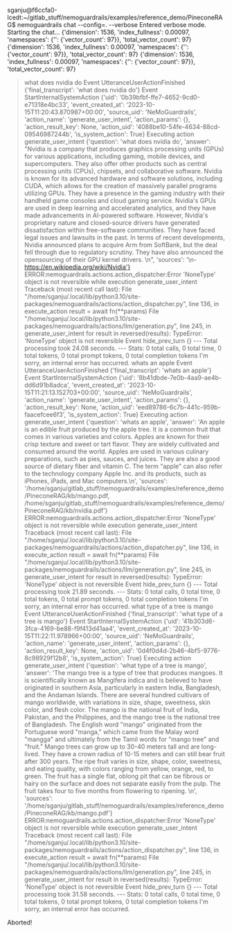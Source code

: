 sganju@f6ccfa0-lcedt:~/gitlab_stuff/nemoguardrails/examples/reference_demo/PineconeRAG$ nemoguardrails chat --config=. --verbose
Entered verbose mode.
Starting the chat...
{'dimension': 1536,
 'index_fullness': 0.00097,
 'namespaces': {'': {'vector_count': 97}},
 'total_vector_count': 97}
{'dimension': 1536,
 'index_fullness': 0.00097,
 'namespaces': {'': {'vector_count': 97}},
 'total_vector_count': 97}
{'dimension': 1536,
 'index_fullness': 0.00097,
 'namespaces': {'': {'vector_count': 97}},
 'total_vector_count': 97}
> what does nvidia do
Event UtteranceUserActionFinished {'final_transcript': 'what does nvidia do'}
Event StartInternalSystemAction {'uid': '0b39bfbf-ffe7-4652-9cd0-e71318e4bc33', 'event_created_at': '2023-10-15T11:20:43.870987+00:00', 'source_uid': 'NeMoGuardrails', 'action_name': 'generate_user_intent', 'action_params': {}, 'action_result_key': None, 'action_uid': '4088be10-54fe-4634-88cd-09546987244b', 'is_system_action': True}
Executing action generate_user_intent
{'question': 'what does nvidia do', 'answer': "Nvidia is a company that produces graphics processing units (GPUs) for various applications, including gaming, mobile devices, and supercomputers. They also offer other products such as central processing units (CPUs), chipsets, and collaborative software. Nvidia is known for its advanced hardware and software solutions, including CUDA, which allows for the creation of massively parallel programs utilizing GPUs. They have a presence in the gaming industry with their handheld game consoles and cloud gaming service. Nvidia's GPUs are used in deep learning and accelerated analytics, and they have made advancements in AI-powered software. However, Nvidia's proprietary nature and closed-source drivers have generated dissatisfaction within free-software communities. They have faced legal issues and lawsuits in the past. In terms of recent developments, Nvidia announced plans to acquire Arm from SoftBank, but the deal fell through due to regulatory scrutiny. They have also announced the opensourcing of their GPU kernel drivers. \n", 'sources': '\n- https://en.wikipedia.org/wiki/Nvidia'}
ERROR:nemoguardrails.actions.action_dispatcher:Error 'NoneType' object is not reversible while execution generate_user_intent
Traceback (most recent call last):
  File "/home/sganju/.local/lib/python3.10/site-packages/nemoguardrails/actions/action_dispatcher.py", line 136, in execute_action
    result = await fn(**params)
  File "/home/sganju/.local/lib/python3.10/site-packages/nemoguardrails/actions/llm/generation.py", line 245, in generate_user_intent
    for result in reversed(results):
TypeError: 'NoneType' object is not reversible
Event hide_prev_turn {}
--- Total processing took 24.08 seconds.
--- Stats: 0 total calls, 0 total time, 0 total tokens, 0 total prompt tokens, 0 total completion tokens
I'm sorry, an internal error has occurred.
> whats an apple
Event UtteranceUserActionFinished {'final_transcript': 'whats an apple'}
Event StartInternalSystemAction {'uid': '8b41dbde-7e0b-4aa9-ae4b-dd6d91b8adca', 'event_created_at': '2023-10-15T11:21:13.152703+00:00', 'source_uid': 'NeMoGuardrails', 'action_name': 'generate_user_intent', 'action_params': {}, 'action_result_key': None, 'action_uid': 'eed89786-6c7b-441c-959b-faacefcee6f3', 'is_system_action': True}
Executing action generate_user_intent
{'question': 'whats an apple', 'answer': 'An apple is an edible fruit produced by the apple tree. It is a common fruit that comes in various varieties and colors. Apples are known for their crisp texture and sweet or tart flavor. They are widely cultivated and consumed around the world. Apples are used in various culinary preparations, such as pies, sauces, and juices. They are also a good source of dietary fiber and vitamin C. The term "apple" can also refer to the technology company Apple Inc. and its products, such as iPhones, iPads, and Mac computers.\n', 'sources': '/home/sganju/gitlab_stuff/nemoguardrails/examples/reference_demo/PineconeRAG/kb/mango.pdf, /home/sganju/gitlab_stuff/nemoguardrails/examples/reference_demo/PineconeRAG/kb/nvidia.pdf'}
ERROR:nemoguardrails.actions.action_dispatcher:Error 'NoneType' object is not reversible while execution generate_user_intent
Traceback (most recent call last):
  File "/home/sganju/.local/lib/python3.10/site-packages/nemoguardrails/actions/action_dispatcher.py", line 136, in execute_action
    result = await fn(**params)
  File "/home/sganju/.local/lib/python3.10/site-packages/nemoguardrails/actions/llm/generation.py", line 245, in generate_user_intent
    for result in reversed(results):
TypeError: 'NoneType' object is not reversible
Event hide_prev_turn {}
--- Total processing took 21.89 seconds.
--- Stats: 0 total calls, 0 total time, 0 total tokens, 0 total prompt tokens, 0 total completion tokens
I'm sorry, an internal error has occurred.
> what type of a tree is mango
Event UtteranceUserActionFinished {'final_transcript': 'what type of a tree is mango'}
Event StartInternalSystemAction {'uid': '41b303d6-3fca-4169-be88-f9f413d41aa4', 'event_created_at': '2023-10-15T11:22:11.978966+00:00', 'source_uid': 'NeMoGuardrails', 'action_name': 'generate_user_intent', 'action_params': {}, 'action_result_key': None, 'action_uid': '0d4f0d4d-2b46-4bf5-9776-8c98929f12b8', 'is_system_action': True}
Executing action generate_user_intent
{'question': 'what type of a tree is mango', 'answer': 'The mango tree is a type of tree that produces mangoes. It is scientifically known as Mangifera indica and is believed to have originated in southern Asia, particularly in eastern India, Bangladesh, and the Andaman Islands. There are several hundred cultivars of mango worldwide, with variations in size, shape, sweetness, skin color, and flesh color. The mango is the national fruit of India, Pakistan, and the Philippines, and the mango tree is the national tree of Bangladesh. The English word "mango" originated from the Portuguese word "manga," which came from the Malay word "mangga" and ultimately from the Tamil words for "mango tree" and "fruit." Mango trees can grow up to 30-40 meters tall and are long-lived. They have a crown radius of 10-15 meters and can still bear fruit after 300 years. The ripe fruit varies in size, shape, color, sweetness, and eating quality, with colors ranging from yellow, orange, red, to green. The fruit has a single flat, oblong pit that can be fibrous or hairy on the surface and does not separate easily from the pulp. The fruit takes four to five months from flowering to ripening. \n', 'sources': '/home/sganju/gitlab_stuff/nemoguardrails/examples/reference_demo/PineconeRAG/kb/mango.pdf'}
ERROR:nemoguardrails.actions.action_dispatcher:Error 'NoneType' object is not reversible while execution generate_user_intent
Traceback (most recent call last):
  File "/home/sganju/.local/lib/python3.10/site-packages/nemoguardrails/actions/action_dispatcher.py", line 136, in execute_action
    result = await fn(**params)
  File "/home/sganju/.local/lib/python3.10/site-packages/nemoguardrails/actions/llm/generation.py", line 245, in generate_user_intent
    for result in reversed(results):
TypeError: 'NoneType' object is not reversible
Event hide_prev_turn {}
--- Total processing took 31.58 seconds.
--- Stats: 0 total calls, 0 total time, 0 total tokens, 0 total prompt tokens, 0 total completion tokens
I'm sorry, an internal error has occurred.
>
Aborted!

